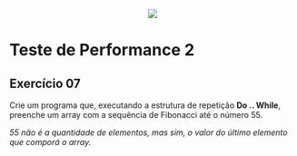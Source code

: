<p align="center">
	<img src="https://www.infnet.edu.br/infnet/wp-content/themes/infnet.homepage//assets/img/LogoInfnetRodape.png"/>
</p>

# Teste de Performance 2

## Exercício 07

Crie um programa que, executando a estrutura de repetição **Do .. While**, preenche um array com a sequência de Fibonacci até o número 55.

_55 não é a quantidade de elementos, mas sim, o valor do último elemento que comporá o array._

